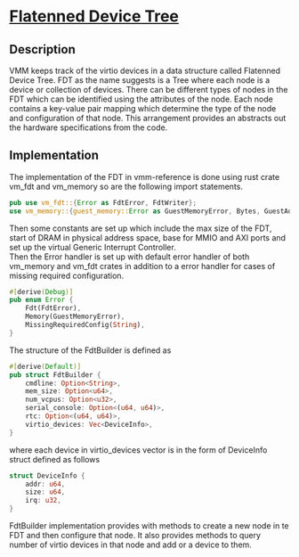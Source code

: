 # [Flatenned Device Tree](../src/arch/src/lib.rs)

## Description
VMM keeps track of the virtio devices  in a data structure called Flatenned Device Tree. FDT as the name suggests is a Tree where each node is a device or collection of devices. There can be different types of nodes in the FDT which can be identified using the attributes of the node. Each node contains a key-value pair mapping which determine the type of the node and configuration of that node.
This arrangement provides an abstracts out the hardware specifications from the code.

## Implementation
The implementation of the FDT in vmm-reference is done using rust crate vm_fdt and vm_memory so are the following import statements.
```rs
pub use vm_fdt::{Error as FdtError, FdtWriter};
use vm_memory::{guest_memory::Error as GuestMemoryError, Bytes, GuestAddress, GuestMemory};
```
Then some constants are set up which include the max size of the FDT, start of DRAM in physical address space, base for MMIO and AXI ports and set up the virtual Generic Interrupt Controller.\
Then the Error handler is set up with default error handler of both vm_memory and vm_fdt crates in addition to a error handler for cases of missing required configuration.
```rs
#[derive(Debug)]
pub enum Error {
    Fdt(FdtError),
    Memory(GuestMemoryError),
    MissingRequiredConfig(String),
}
```
The structure of the FdtBuilder is defined as 
```rs
#[derive(Default)]
pub struct FdtBuilder {
    cmdline: Option<String>,
    mem_size: Option<u64>,
    num_vcpus: Option<u32>,
    serial_console: Option<(u64, u64)>,
    rtc: Option<(u64, u64)>,
    virtio_devices: Vec<DeviceInfo>,
}
```
where each device in virtio_devices vector is in the form of DeviceInfo struct defined as follows
```rs
struct DeviceInfo {
    addr: u64,
    size: u64,
    irq: u32,
}
```

FdtBuilder implementation provides with methods to create a new node in te FDT and then configure that node. It also provides methods to query number of virtio devices in that node and add or a device to them.
